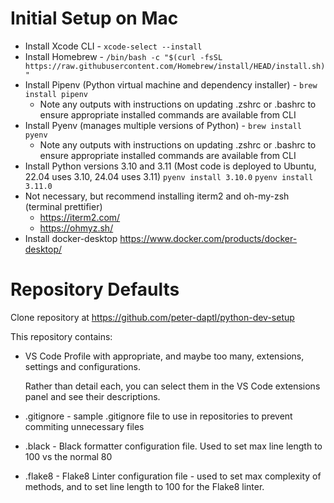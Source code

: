 # Initial Setup on Mac

* Install Xcode CLI - `xcode-select --install`
* Install Homebrew - `/bin/bash -c "$(curl -fsSL https://raw.githubusercontent.com/Homebrew/install/HEAD/install.sh)"`
* Install Pipenv (Python virtual machine and dependency installer) - `brew install pipenv`
    * Note any outputs with instructions on updating .zshrc or .bashrc to ensure appropriate installed commands are available from CLI
* Install Pyenv (manages multiple versions of Python) - `brew install pyenv`
    * Note any outputs with instructions on updating .zshrc or .bashrc to ensure appropriate installed commands are available from CLI
* Install Python versions 3.10 and 3.11 (Most code is deployed to Ubuntu, 22.04 uses 3.10, 24.04 uses 3.11) `pyenv install 3.10.0` `pyenv install 3.11.0`
* Not necessary, but recommend installing iterm2 and oh-my-zsh (terminal prettifier)
    * https://iterm2.com/
    * https://ohmyz.sh/
* Install docker-desktop https://www.docker.com/products/docker-desktop/

# Repository Defaults
Clone repository at https://github.com/peter-daptl/python-dev-setup

This repository contains:
* VS Code Profile with appropriate, and maybe too many, extensions, settings and configurations. 

  Rather than detail each, you can select them in the VS Code extensions panel and see their descriptions.

* .gitignore - sample .gitignore file to use in repositories to prevent commiting unnecessary files

* .black - Black formatter configuration file. Used to set max line length to 100 vs the normal 80

* .flake8 - Flake8 Linter configuration file - used to set max complexity of methods, and to set line length to 100 for the Flake8 linter.

